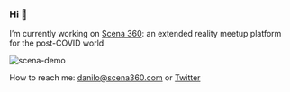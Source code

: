 ### Hi 👋

I’m currently working on [Scena 360](www.scena360.com): an extended reality meetup platform for the post-COVID world

![scena-demo](https://media.giphy.com/media/WPuQhaN7EUl4KDpuH5/giphy.gif)

How to reach me: danilo@scena360.com or [Twitter](https://twitter.com/djoksimo)


